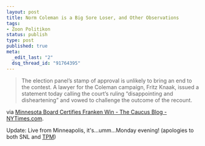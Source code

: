 ```yaml
--- 
layout: post
title: Norm Coleman is a Big Sore Loser, and Other Observations
tags: 
- Zoon Politikon
status: publish
type: post
published: true
meta: 
  _edit_last: "2"
  dsq_thread_id: "91764395"
---
```

<blockquote>The election panel’s stamp of approval is unlikely to bring an end to the contest. A lawyer for the Coleman campaign, Fritz Knaak, issued a statement today calling the court’s ruling “disappointing and disheartening” and vowed to challenge the outcome of the recount.</blockquote>
via <a href="http://thecaucus.blogs.nytimes.com/2009/01/05/minnesota-supreme-court-rules-against-coleman-2/?hp">Minnesota Board Certifies Franken Win - The Caucus Blog - NYTimes.com</a>.

Update: Live from Minneapolis, it's...umm...Monday evening! (apologies to both SNL and <a href="http://www.talkingpointsmemo.com/archives/2009/01/live_from_minneapolis.php">TPM</a>)

<object width="425" height="344" data="http://www.youtube.com/v/LHVQNHKiHkM&amp;hl=en&amp;fs=1" type="application/x-shockwave-flash"><param name="allowFullScreen" value="true" /><param name="allowscriptaccess" value="always" /><param name="src" value="http://www.youtube.com/v/LHVQNHKiHkM&amp;hl=en&amp;fs=1" /><param name="allowfullscreen" value="true" /></object>
